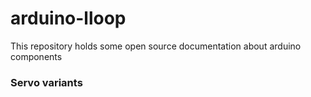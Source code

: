 # arduino-lloop
This repository holds some open source documentation about arduino components  


### Servo variants 
